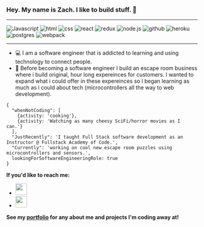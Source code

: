 ### Hey. My name is Zach. I like to build stuff. 👋

--- 
 
![Javascript](https://img.icons8.com/color/48/000000/javascript--v1.png)
![html](https://img.icons8.com/color/48/000000/html-5--v1.png)
![css](https://img.icons8.com/color/48/000000/css3.png)
![react](https://img.icons8.com/color/48/000000/react-native.png)
![redux](https://img.icons8.com/color/48/000000/redux.png)
![node.js](https://img.icons8.com/color/48/000000/nodejs.png)
![github](https://img.icons8.com/ios-glyphs/48/000000/github.png)
![heroku](https://img.icons8.com/color/48/000000/heroku.png)
![postgres](https://img.icons8.com/color/48/000000/postgreesql.png)
![webpack](https://img.icons8.com/color/48/000000/webpack.png)

---

* :computer: I am a software engineer that is addicted to learning and using technology to connect people.
* :space_invader: Before becoming a software engineer I build an escape room business where i build original, hour long expereinces for customers. I wanted to expand what i could offer in these expereinces so I began learning as much as i could about tech (microcontrollers all the way to web development).

```
{
  "whenNotCoding": [
    {activity: 'cooking'}, 
    {activity: 'Watching as many cheesy SciFi/horror movies as I can.'}
  ],
  "JustRecently": 'I taught Full Stack software development as an Instructor @ Fullstack Academy of Code.',
  "Currently": 'working on cool new escape room puzzles using microcontrollers and sensors.',
  lookingForSoftwareEngineeringRole: true
}
```

**If you'd like to reach me:**
* <a href="mailto:zacharyadcoding@gmail.com" target="_blank"><img style="height:30px;" src="https://img.icons8.com/external-kmg-design-basic-outline-kmg-design/32/000000/external-email-business-management-kmg-design-basic-outline-kmg-design.png"/></a>
* <a href="https://www.linkedin.com/in/droge/" target="_blank"><img style="height:30px;" src="https://img.icons8.com/ios-filled/50/000000/linkedin.png"/></a>


**See my [portfolio](https://zacharyad.github.io/) for any about me and projects I'm coding away at!**

